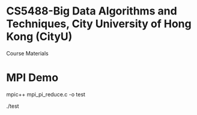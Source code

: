 # CS5488-Big Data Algorithms and Techniques, City University of Hong Kong (CityU)

Course Materials

# MPI Demo

mpic++ mpi_pi_reduce.c -o test

./test
